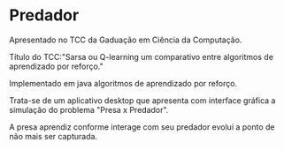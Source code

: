 # Predador

Apresentado no TCC da Gaduação em Ciência da Computação.

Título do TCC:"Sarsa ou Q-learning um comparativo entre algoritmos de aprendizado por reforço."

Implementado em java algoritmos de aprendizado por reforço.

Trata-se de um aplicativo desktop que apresenta com interface gráfica a simulação do problema "Presa x Predador".

A presa aprendiz conforme interage com seu predador evolui a ponto de não mais ser capturada.
